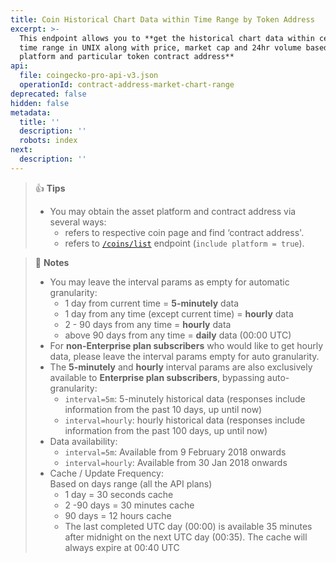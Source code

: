 ```yaml
---
title: Coin Historical Chart Data within Time Range by Token Address
excerpt: >-
  This endpoint allows you to **get the historical chart data within certain
  time range in UNIX along with price, market cap and 24hr volume based on asset
  platform and particular token contract address**
api:
  file: coingecko-pro-api-v3.json
  operationId: contract-address-market-chart-range
deprecated: false
hidden: false
metadata:
  title: ''
  description: ''
  robots: index
next:
  description: ''
---
```

> 👍 **Tips**
> 
> - You may obtain the asset platform and contract address via several ways:
>   - refers to respective coin page and find ‘contract address'.
>   - refers to [`/coins/list`](/reference/coins-list) endpoint (`include platform = true`).

> 📘 **Notes**
> 
> - You may leave the interval params as empty for automatic granularity:
>   - 1 day from current time = **5-minutely** data
>   - 1 day from any time (except current time) = **hourly** data
>   - 2 - 90 days from any time = **hourly** data
>   - above 90 days from any time = **daily** data (00:00 UTC)
> - For **non-Enterprise plan subscribers** who would like to get hourly data, please leave the interval params empty for auto granularity.
> - The **5-minutely** and **hourly** interval params are also exclusively available to **Enterprise plan subscribers**, bypassing auto-granularity:
>   - `interval=5m`: 5-minutely historical data (responses include information from the past 10 days, up until now)
>   - `interval=hourly`: hourly historical data (responses include information from the past 100 days, up until now)
> - Data availability:
>   - `interval=5m`: Available from 9 February 2018 onwards
>   - `interval=hourly`: Available from 30 Jan 2018 onwards
> - Cache / Update Frequency:  
>   Based on days range (all the API plans)
>   - 1 day = 30 seconds cache
>   - 2 -90 days = 30 minutes cache
>   - 90 days = 12 hours cache
>   - The last completed UTC day (00:00) is available 35 minutes after midnight on the next UTC day (00:35). The cache will always expire at 00:40 UTC